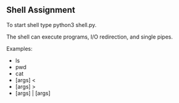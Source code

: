 ## Shell Assignment

To start shell type python3 shell.py.

The shell can execute programs, I/O redirection, and single pipes.

Examples:
- ls
- pwd
- cat
- <program> [args] < <file>
- <program> [args] > <file>
- <program> [args] | <program> [args]

